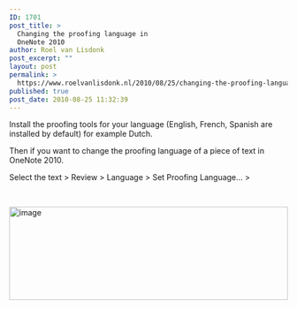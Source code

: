 ```yaml
---
ID: 1701
post_title: >
  Changing the proofing language in
  OneNote 2010
author: Roel van Lisdonk
post_excerpt: ""
layout: post
permalink: >
  https://www.roelvanlisdonk.nl/2010/08/25/changing-the-proofing-language-in-onenote-2010/
published: true
post_date: 2010-08-25 11:32:39
---
```

<p>Install the proofing tools for your language (English, French, Spanish are installed by default) for example Dutch.</p>  <p>Then if you want to change the proofing language of a piece of text in OneNote 2010.</p>  <p>Select the text &gt; Review &gt; Language &gt; Set Proofing Language… &gt; </p>  <p>&#160;</p>  <p><a href="http://www.roelvanlisdonk.nl/wp-content/uploads/2010/08/image11.png"><img style="border-bottom: 0px; border-left: 0px; display: inline; border-top: 0px; border-right: 0px" title="image" border="0" alt="image" src="http://www.roelvanlisdonk.nl/wp-content/uploads/2010/08/image_thumb11.png" width="504" height="169" /></a></p>